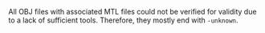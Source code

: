 All OBJ files with associated MTL files could not be verified for validity due to a lack of sufficient tools. Therefore, they mostly end with `-unknown`.
